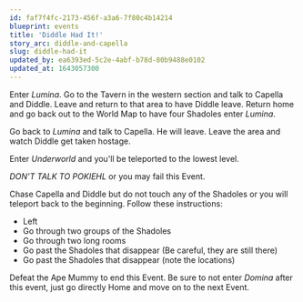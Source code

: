 ```yaml
---
id: faf7f4fc-2173-456f-a3a6-7f80c4b14214
blueprint: events
title: 'Diddle Had It!'
story_arc: diddle-and-capella
slug: diddle-had-it
updated_by: ea6393ed-5c2e-4abf-b78d-80b9488e0102
updated_at: 1643057300
---
```

Enter *Lumina*. Go to the Tavern in the western section and talk to Capella and Diddle. Leave and return to that area to have Diddle leave. Return home and go back out to the World Map to have four Shadoles enter *Lumina*.

Go back to *Lumina* and talk to Capella. He will leave. Leave the area and watch Diddle get taken hostage.

Enter *Underworld* and you'll be teleported to the lowest level.

*DON'T TALK TO POKIEHL* or you may fail this Event.

Chase Capella and Diddle but do not touch any of the Shadoles or you will teleport back to the beginning. Follow these instructions:

* Left
* Go through two groups of the Shadoles
* Go through two long rooms
* Go past the Shadoles that disappear (Be careful, they are still there)
* Go past the Shadoles that disappear (note the locations)

Defeat the Ape Mummy to end this Event. Be sure to not enter *Domina* after this event, just go directly Home and move on to the next Event.